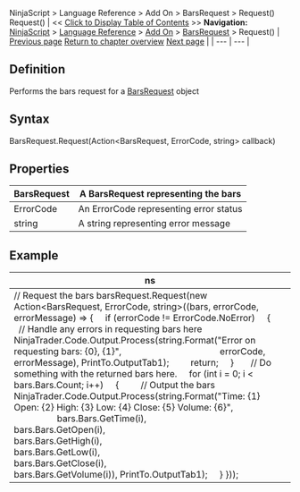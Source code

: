 ﻿
NinjaScript \> Language Reference \> Add On \> BarsRequest \> Request()
Request()
| \<\< [Click to Display Table of Contents](request.md) \>\> **Navigation:**     [NinjaScript](ninjascript-1.md) \> [Language Reference](language_reference_wip-1.md) \> [Add On](add_on-1.md) \> [BarsRequest](barsrequest-1.md) \> Request() | [Previous page](barsrequest-1.md) [Return to chapter overview](barsrequest-1.md) [Next page](barsrequest_mergepolicy-1.md) |
| --- | --- |
## Definition
Performs the bars request for a [BarsRequest](barsrequest-1.md) object
 
## Syntax
BarsRequest.Request(Action\<BarsRequest, ErrorCode, string\> callback)
 
## Properties
| BarsRequest | A BarsRequest representing the bars |
| --- | --- |
| ErrorCode | An ErrorCode representing error status |
| string | A string representing error message |

## Example
| ns |
| --- |
| // Request the bars barsRequest.Request(new Action\<BarsRequest, ErrorCode, string\>((bars, errorCode, errorMessage) \=\> {      if (errorCode !\= ErrorCode.NoError)      {          // Handle any errors in requesting bars here          NinjaTrader.Code.Output.Process(string.Format("Error on requesting bars: {0}, {1}",                                          errorCode, errorMessage), PrintTo.OutputTab1\);          return;      }        // Do something with the returned bars here.      for (int i \= 0; i \< bars.Bars.Count; i\+\+)      {          // Output the bars          NinjaTrader.Code.Output.Process(string.Format("Time: {1} Open: {2} High: {3} Low: {4} Close: {5} Volume: {6}",                                          bars.Bars.GetTime(i),                                          bars.Bars.GetOpen(i),                                          bars.Bars.GetHigh(i),                                          bars.Bars.GetLow(i),                                          bars.Bars.GetClose(i),                                          bars.Bars.GetVolume(i)), PrintTo.OutputTab1\);      } })); |
